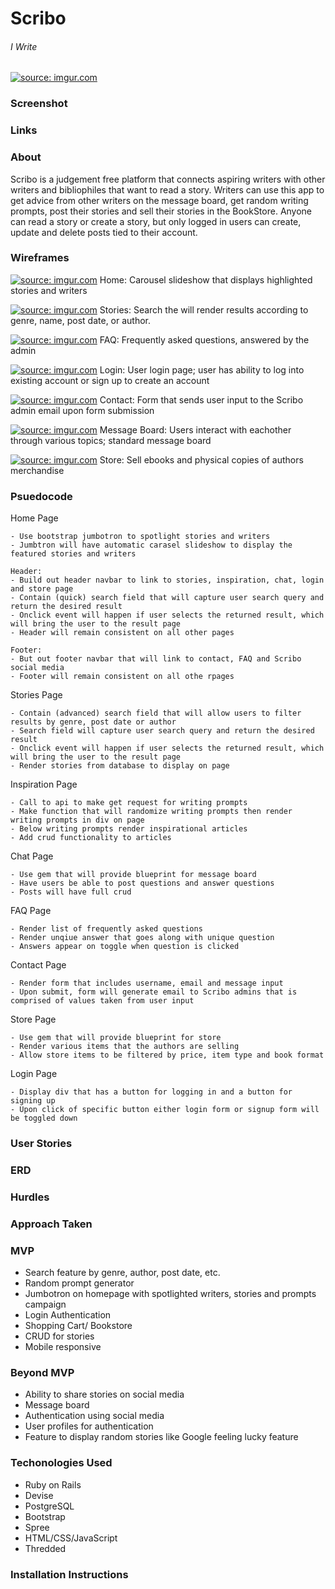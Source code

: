 # Scribo
###### I Write
<a href="http://imgur.com/iCLn9Av"><img src="http://i.imgur.com/iCLn9Av.png" title="source: imgur.com" /></a>
### Screenshot

### Links

### About
Scribo is a judgement free platform that connects aspiring writers with other writers and bibliophiles that want to read a story. Writers can use this app to get advice from other writers on the message board, get random writing prompts, post their stories and sell their stories in the BookStore. Anyone can read a story or create a story, but only logged in users can create, update and delete posts tied to their account.

### Wireframes
<a href="http://imgur.com/j2MBNo3"><img src="http://i.imgur.com/j2MBNo3.png" title="source: imgur.com" /></a>
Home: Carousel slideshow that displays highlighted stories and writers

<a href="http://imgur.com/LeLGCsN"><img src="http://i.imgur.com/LeLGCsN.png" title="source: imgur.com" /></a>
Stories: Search the will render results according to genre, name, post date, or author.

<a href="http://imgur.com/8twHiYv"><img src="http://i.imgur.com/8twHiYv.png" title="source: imgur.com" /></a>
FAQ: Frequently asked questions, answered by the admin

<a href="http://imgur.com/lVUZCxe"><img src="http://i.imgur.com/lVUZCxe.png" title="source: imgur.com" /></a>
Login: User login page; user has ability to log into existing account or sign up to create an account

<a href="http://imgur.com/PyoJNH9"><img src="http://i.imgur.com/PyoJNH9.png" title="source: imgur.com" /></a>
Contact: Form that sends user input to the Scribo admin email upon form submission 

<a href="http://imgur.com/uz5zCTa"><img src="http://i.imgur.com/uz5zCTa.png" title="source: imgur.com" /></a>
Message Board: Users interact with eachother through various topics; standard message board

<a href="http://imgur.com/vJ1YD2P"><img src="http://i.imgur.com/vJ1YD2P.png" title="source: imgur.com" /></a>
Store: Sell ebooks and physical copies of authors merchandise 

### Psuedocode
Home Page

```
- Use bootstrap jumbotron to spotlight stories and writers
- Jumbtron will have automatic carasel slideshow to display the featured stories and writers

Header: 
- Build out header navbar to link to stories, inspiration, chat, login and store page
- Contain (quick) search field that will capture user search query and return the desired result
- Onclick event will happen if user selects the returned result, which will bring the user to the result page
- Header will remain consistent on all other pages

Footer:
- But out footer navbar that will link to contact, FAQ and Scribo social media 
- Footer will remain consistent on all othe rpages
```
Stories Page

```
- Contain (advanced) search field that will allow users to filter results by genre, post date or author
- Search field will capture user search query and return the desired result
- Onclick event will happen if user selects the returned result, which will bring the user to the result page
- Render stories from database to display on page
```

Inspiration Page

```
- Call to api to make get request for writing prompts
- Make function that will randomize writing prompts then render writing prompts in div on page
- Below writing prompts render inspirational articles
- Add crud functionality to articles 
```
Chat Page

```
- Use gem that will provide blueprint for message board
- Have users be able to post questions and answer questions
- Posts will have full crud
```

FAQ Page

```
- Render list of frequently asked questions
- Render unqiue answer that goes along with unique question
- Answers appear on toggle when question is clicked 
```
Contact Page

```
- Render form that includes username, email and message input
- Upon submit, form will generate email to Scribo admins that is comprised of values taken from user input
```

Store Page

```
- Use gem that will provide blueprint for store
- Render various items that the authors are selling
- Allow store items to be filtered by price, item type and book format
```

Login Page

```
- Display div that has a button for logging in and a button for signing up
- Upon click of specific button either login form or signup form will be toggled down 
```

### User Stories

### ERD

### Hurdles

### Approach Taken

### MVP
- Search feature by genre, author, post date, etc.
- Random prompt generator
- Jumbotron on homepage with spotlighted writers, stories and prompts campaign
- Login Authentication
- Shopping Cart/ Bookstore 
- CRUD for stories
- Mobile responsive

### Beyond MVP
- Ability to share stories on social media
- Message board 
- Authentication using social media 
- User profiles for authentication
- Feature to display random stories like Google feeling lucky feature

### Techonologies Used
- Ruby on Rails
- Devise 
- PostgreSQL
- Bootstrap
- Spree
- HTML/CSS/JavaScript
- Thredded

### Installation Instructions
